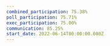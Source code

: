 ```yaml
---
combined_participation: 75.38%
poll_participation: 75.71%
exec_participation: 75.00%
communication: 85.25%
start_date: 2022-06-14T00:00:00.000Z
---
```

